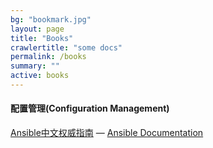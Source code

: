 ```yaml
---
bg: "bookmark.jpg"
layout: page
title: "Books"
crawlertitle: "some docs"
permalink: /books
summary: ""
active: books
---
```


#### 配置管理(Configuration Management)

 [Ansible中文权威指南](http://ansible-tran.readthedocs.io/en/latest/docs/intro_inventory.html)       —   [Ansible Documentation](https://docs.ansible.com/ansible/index.html)

